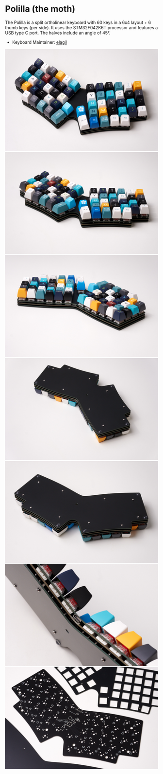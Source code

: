 # Polilla (the moth)

The Polilla is a split ortholinear keyboard with 60 keys in a 6x4 layout + 6 thumb keys (per side). It uses the STM32F042K6T processor and features a USB type C port. The halves include an angle of 45°.

* Keyboard Maintainer: [elagil](https://github.com/elagil)
  

![Top view](/img/1.jpg)
![Top view](/img/2.jpg)
![Front view](/img/3.jpg)
![Bottom front view](/img/4.jpg)
![Bottom back view](/img/5.jpg)
![Port view](/img/6.jpg)
![PCB view](/img/7.jpg)
